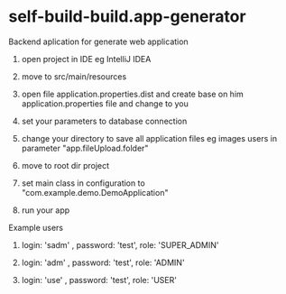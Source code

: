 # self-build-build.app-generator
Backend aplication for generate web application


1. open project in IDE eg IntelliJ IDEA

2. move to src/main/resources

3. open file application.properties.dist and create base on him application.properties file and change to you

4. set your parameters to database connection

5. change your directory to save all application files eg images users in parameter "app.fileUpload.folder"

6. move to root dir project

7. set main class in configuration to "com.example.demo.DemoApplication"

8. run your app

Example users

1. login: 'sadm' , password: 'test', role: 'SUPER_ADMIN'

2. login: 'adm' , password: 'test', role: 'ADMIN'

3. login: 'use' , password: 'test', role: 'USER'
